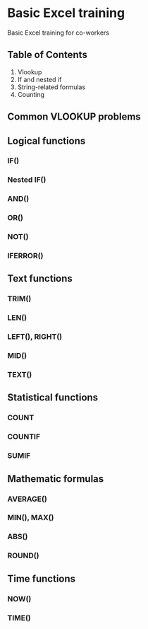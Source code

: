 # Basic Excel training
Basic Excel training for co-workers

## Table of Contents

1. Vlookup
1. If and nested if
1. String-related formulas
1. Counting

## Common VLOOKUP problems

## Logical functions
### IF()
### Nested IF()
### AND()
### OR()
### NOT()
### IFERROR()

## Text functions
### TRIM()
### LEN()
### LEFT(), RIGHT()
### MID()
### TEXT()

## Statistical functions
### COUNT
### COUNTIF
### SUMIF

## Mathematic formulas
### AVERAGE()
### MIN(), MAX()
### ABS()
### ROUND()

## Time functions
### NOW()
### TIME()
